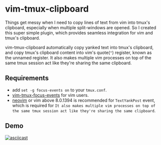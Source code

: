 
# vim-tmux-clipboard

Things get messy when I need to copy lines of text from vim into tmux's
clipboard, especially when multiple split-windows are opened. So I created this
super simple plugin, which provides seamless integration for vim and tmux's
clipboard.


vim-tmux-clipboard automatically copy yanked text into tmux's clipboard, and
copy tmux's clipboard content into vim's quote(`"`) register, known as the unnamed
register. It also makes multiple vim processes on top of the same tmux session
act like they're sharing the same clipboard.


## Requirements

- add `set -g focus-events on` to your `tmux.conf`.
- [vim-tmux-focus-events](https://github.com/tmux-plugins/vim-tmux-focus-events) for vim users.
- [neovim](https://github.com/neovim/neovim) or vim above 8.0.1394 is
  recommended for `TextYankPost` event, which is required for `It also makes
  multiple vim processes on top of the same tmux session act like they're
  sharing the same clipboard`.


## Demo

[![asciicast](https://asciinema.org/a/7qzb7c12ykv3kcleo4jgrl2jy.png)](https://asciinema.org/a/7qzb7c12ykv3kcleo4jgrl2jy)


